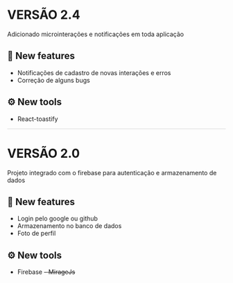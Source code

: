 # VERSÃO 2.4
Adicionado microinterações e notificações em toda aplicação

## 🚀 New features
- Notificações de cadastro de novas interações e erros
- Correção de alguns bugs

## ⚙️ New tools
- React-toastify

<div style="border-bottom: 1px solid #D6D6D6"></div>

# VERSÃO 2.0
Projeto integrado com o firebase para autenticação e armazenamento de dados

## 🚀 New features
- Login pelo google ou github
- Armazenamento no banco de dados
- Foto de perfil

## ⚙️ New tools
- Firebase
~~- MirageJs~~